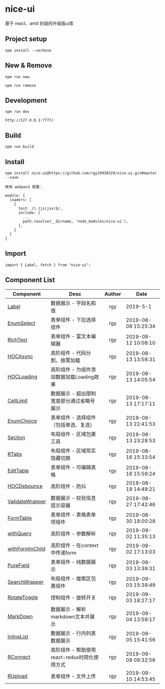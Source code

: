 # nice-ui

基于 react、antd 封装的升级版ui库

## Project setup
```
npm install --verbose
```

## New & Remove
```
npm run new

npm run remove
```

## Development
```
npm run dev

http://127.0.0.1:7777/
```

## Build
```
npm run build
```

## Install

```
npm install nice-ui@https://github.com/rgy19930329/nice-ui.git#master --save

修改 webpack 配置：

module: {
  loaders: [
    {
      test: /\.(js|jsx)$/,
      include: [
        ...
        path.resolve(__dirname, 'node_modules/nice-ui'),
      ],
    }
  ]
}
```

## Import

```
import { Label, fetch } from "nice-ui";
```

## Component List

| Component | Desc  | Author | Date |
| ---- | ---- | :----: | ------ |
| [Label](./components/Label/README.md)  | 数据展示 - 字段名和值 | rgy | 2019-5-1 |
| [EnumSelect](./components/EnumSelect/README.md)  | 表单组件 - 下拉选择组件 | rgy | 2019-08-08 15:25:34 |
| [RichText](./components/RichText/README.md)  | 表单组件 - 富文本编辑器 | rgy | 2019-08-12 10:08:10 |
| [HOCAsync](./components/HOCAsync/README.md)  | 高阶组件 - 代码分割，按需加载 | rgy | 2019-08-13 13:58:31 |
| [HOCLoading](./components/HOCLoading/README.md)  | 高阶组件 - 为组件添加数据加载Loading效果 | rgy | 2019-08-13 14:05:54 |
| [CellLimit](./components/CellLimit/README.md)  | 数据展示 - 超出限制宽度部分通过省略号展示 | rgy | 2019-08-13 17:17:11 |
| [EnumChoice](./components/EnumChoice/README.md)  | 表单组件 - 选择组件（包括单选、复选） | rgy | 2019-08-13 22:41:53 |
| [Section](./components/Section/README.md)  | 布局组件 - 区域包裹工具 | rgy | 2019-08-13 23:28:53 |
| [RTabs](./components/RTabs/README.md)  | 布局组件 - 区域现实隐藏切换 | rgy | 2019-08-16 15:33:54 |
| [EditTable](./components/EditTable/README.md)  | 表单组件 - 可编辑表格 | rgy | 2019-08-16 15:59:24 |
| [HOCDebounce](./components/HOCDebounce/README.md)  | 高阶组件 - 防抖 | rgy | 2019-08-19 14:49:21 |
| [ValidateWrapper](./components/ValidateWrapper/README.md)  | 数据展示 - 校验信息提示容器 | rgy | 2019-08-27 17:42:46 |
| [FormTable](./components/FormTable/README.md)  | 表单组件 - 表格表单项组件 | rgy | 2019-08-30 18:00:28 |
| [withQuery](./components/withQuery/README.md)  | 高阶组件 - 参数解析 | rgy | 2019-09-02 11:35:13 |
| [withFormInChild](./components/withFormInChild/README.md)  | 高阶组件 - 在context中传递form | rgy | 2019-09-02 17:13:03 |
| [PureField](./components/PureField/README.md)  | 表单组件 - 纯数据展示 | rgy | 2019-09-03 13:39:31 |
| [SearchWrapper](./components/SearchWrapper/README.md)  | 布局组件 - 搜索区包裹组件 | rgy | 2019-09-03 15:39:49 |
| [RotateToggle](./components/RotateToggle/README.md)  | 控制组件 - 旋转开关 | rgy | 2019-09-03 18:27:17 |
| [MarkDown](./components/MarkDown/README.md)  | 数据展示 - 解析markdown文本并展示 | rgy | 2019-09-04 13:59:17 |
| [InlineList](./components/InlineList/README.md)  | 数据展示 - 行内列表数据展示 | rgy | 2019-09-05 15:41:56 |
| [RConnect](./components/RConnect/README.md)  | 高阶组件 - 帮助使用react-redux时简化使用方式 | rgy | 2019-09-09 09:32:56 |
| [RUpload](./components/RUpload/README.md)  | 表单组件 - 文件上传 | rgy | 2019-09-10 14:53:45 |